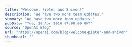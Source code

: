 ```yaml
---
title: "Welcome, Pieter and Shivon!"
description: "We have two more team updates."
summary: "We have two more team updates."
pubDate: "Tue, 26 Apr 2016 07:00:00 GMT"
source: "OpenAI Blog"
url: "https://openai.com/blog/welcome-pieter-and-shivon"
thumbnail: ""
---
```


